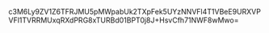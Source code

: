 c3M6Ly9ZV1Z6TFRJMU5pMWpabUk2TXpFek5UYzNNVFl4T1VBeE9URXVPVFl1TVRRMUxqRXdPRG8xTURBd01BPT0j8J+HsvCfh71NWF8wMwo=